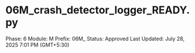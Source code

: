 # 06M_crash_detector_logger_READY.py

Phase: 6
Module: M
Prefix: 06M_
Status: Approved
Last Updated: July 28, 2025 7:01 PM (GMT+5:30)